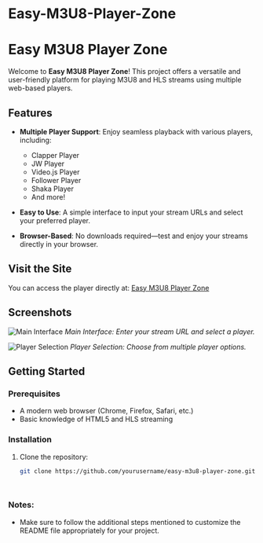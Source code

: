 # Easy-M3U8-Player-Zone
# Easy M3U8 Player Zone

Welcome to **Easy M3U8 Player Zone**! This project offers a versatile and user-friendly platform for playing M3U8 and HLS streams using multiple web-based players.

## Features

- **Multiple Player Support**: Enjoy seamless playback with various players, including:
  - Clapper Player
  - JW Player
  - Video.js Player
  - Follower Player
  - Shaka Player
  - And more!

- **Easy to Use**: A simple interface to input your stream URLs and select your preferred player.

- **Browser-Based**: No downloads required—test and enjoy your streams directly in your browser.

## Visit the Site

You can access the player directly at: [Easy M3U8 Player Zone](https://yourwebsite.com)

## Screenshots

![Main Interface](screenshots/main-interface.png)
*Main Interface: Enter your stream URL and select a player.*

![Player Selection](screenshots/player-selection.png)
*Player Selection: Choose from multiple player options.*

## Getting Started

### Prerequisites

- A modern web browser (Chrome, Firefox, Safari, etc.)
- Basic knowledge of HTML5 and HLS streaming

### Installation

1. Clone the repository:
   ```bash
   git clone https://github.com/yourusername/easy-m3u8-player-zone.git



   
### Notes:
- Make sure to follow the additional steps mentioned to customize the README file appropriately for your project.

